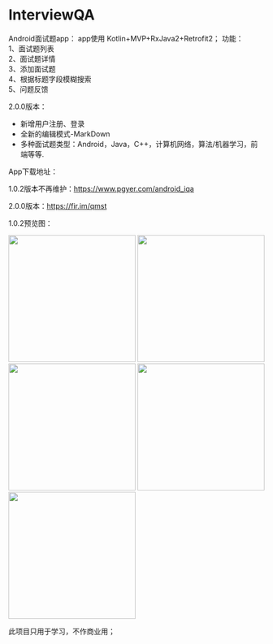 # InterviewQA
Android面试题app：
app使用 Kotlin+MVP+RxJava2+Retrofit2；
功能：  
1、面试题列表  
2、面试题详情  
3、添加面试题  
4、根据标题字段模糊搜索  
5、问题反馈  

2.0.0版本：
- 新增用户注册、登录
- 全新的编辑模式-MarkDown
- 多种面试题类型：Android，Java，C++，计算机网络，算法/机器学习，前端等等.



App下载地址：

1.0.2版本不再维护：https://www.pgyer.com/android_iqa

2.0.0版本：https://fir.im/qmst


1.0.2预览图：

<img src="https://github.com/Equalzys/InterviewQA/blob/master/screenshot/Screenshot_20190216-161645.jpg" width="250"/>
<img src="https://github.com/Equalzys/InterviewQA/blob/master/screenshot/Screenshot_20190216-161701.jpg" width="250"/>
<img src="https://github.com/Equalzys/InterviewQA/blob/master/screenshot/Screenshot_20190216-161727.jpg" width="250"/>
<img src="https://github.com/Equalzys/InterviewQA/blob/master/screenshot/Screenshot_20190216-161737.jpg" width="250"/>
<img src="https://github.com/Equalzys/InterviewQA/blob/master/screenshot/Screenshot_20190216-161740.jpg" width="250"/>








此项目只用于学习，不作商业用；

